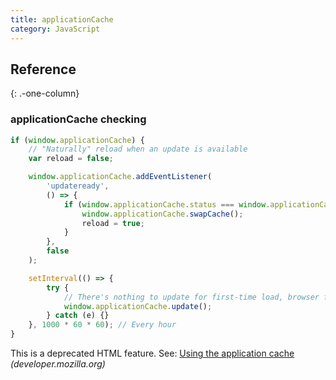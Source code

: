 ```yaml
---
title: applicationCache
category: JavaScript
---
```


## Reference

{: .-one-column}

### applicationCache checking

```js
if (window.applicationCache) {
    // "Naturally" reload when an update is available
    var reload = false;

    window.applicationCache.addEventListener(
        'updateready',
        () => {
            if (window.applicationCache.status === window.applicationCache.UPDATEREADY) {
                window.applicationCache.swapCache();
                reload = true;
            }
        },
        false
    );

    setInterval(() => {
        try {
            // There's nothing to update for first-time load, browser freaks out :/
            window.applicationCache.update();
        } catch (e) {}
    }, 1000 * 60 * 60); // Every hour
}
```

This is a deprecated HTML feature. See: [Using the application cache](https://developer.mozilla.org/en-US/docs/HTML/Using_the_application_cache) _(developer.mozilla.org)_
